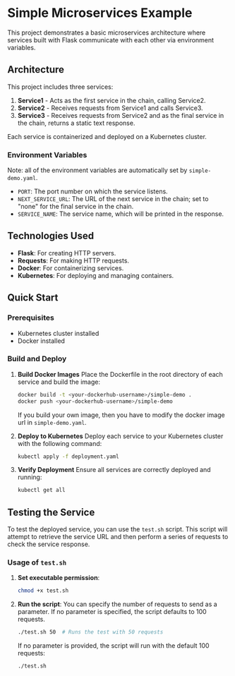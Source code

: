 # Simple Microservices Example

This project demonstrates a basic microservices architecture where services built with Flask communicate with each other via environment variables.

## Architecture

This project includes three services:

1. **Service1** - Acts as the first service in the chain, calling Service2.
2. **Service2** - Receives requests from Service1 and calls Service3.
3. **Service3** - Receives requests from Service2 and as the final service in the chain, returns a static text response.

Each service is containerized and deployed on a Kubernetes cluster.

### Environment Variables

Note: all of the environment variables are automatically set by `simple-demo.yaml`.

- `PORT`: The port number on which the service listens.
- `NEXT_SERVICE_URL`: The URL of the next service in the chain; set to "none" for the final service in the chain.
- `SERVICE_NAME`: The service name, which will be printed in the response.

## Technologies Used

- **Flask**: For creating HTTP servers.
- **Requests**: For making HTTP requests.
- **Docker**: For containerizing services.
- **Kubernetes**: For deploying and managing containers.

## Quick Start

### Prerequisites

- Kubernetes cluster installed
- Docker installed

### Build and Deploy

1. **Build Docker Images**
   Place the Dockerfile in the root directory of each service and build the image:

   ```bash
   docker build -t <your-dockerhub-username>/simple-demo .
   docker push <your-dockerhub-username>/simple-demo
   ```

   If you build your own image, then you have to modify the docker image url in `simple-demo.yaml`.

2. **Deploy to Kubernetes**
   Deploy each service to your Kubernetes cluster with the following command:

   ```bash
   kubectl apply -f deployment.yaml
   ```

3. **Verify Deployment**
   Ensure all services are correctly deployed and running:

   ```bash
   kubectl get all
   ```

## Testing the Service

To test the deployed service, you can use the `test.sh` script. This script will attempt to retrieve the service URL and then perform a series of requests to check the service response.

### Usage of `test.sh`

1. **Set executable permission**:
   ```bash
   chmod +x test.sh
   ```

2. **Run the script**:
   You can specify the number of requests to send as a parameter. If no parameter is specified, the script defaults to 100 requests.

   ```bash
   ./test.sh 50  # Runs the test with 50 requests
   ```

   If no parameter is provided, the script will run with the default 100 requests:
   ```bash
   ./test.sh
   ```
